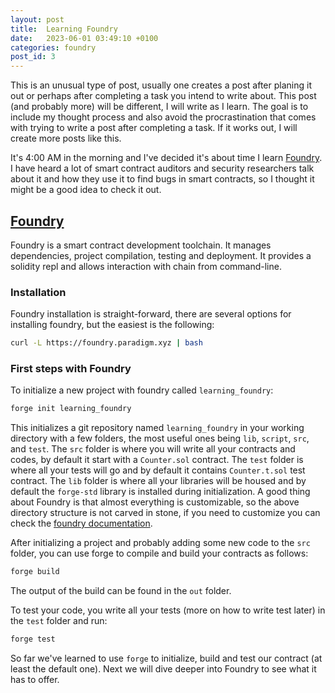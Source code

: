 ```yaml
---
layout: post
title:  Learning Foundry
date:   2023-06-01 03:49:10 +0100
categories: foundry
post_id: 3
---
```


This is an unusual type of post, usually one creates a post after planing it out or perhaps after completing a task you intend to write about. This post (and probably more) will be different, I will write as I learn. The goal is to include my thought process and also avoid the procrastination that comes with trying to write a post after completing a task. If it works out, I will create more posts like this.

It's 4:00 AM in the morning and I've decided it's about time I learn [Foundry](https://github.com/foundry-rs/foundry). I have heard a lot of smart contract auditors and security researchers talk about it and how they use it to find bugs in smart contracts, so I thought it might be a good idea to check it out.

## [Foundry](https://book.getfoundry.sh/)

Foundry is a smart contract development toolchain. It manages dependencies, project compilation, testing and deployment. It provides a solidity repl and allows interaction with chain from command-line.

### Installation

Foundry installation is straight-forward, there are several options for installing foundry, but the easiest is the following:

```bash
curl -L https://foundry.paradigm.xyz | bash
```

### First steps with Foundry

To initialize a new project with foundry called `learning_foundry`:

```bash
forge init learning_foundry
```

This initializes a git repository named `learning_foundry` in your working directory with a few folders, the most useful ones being `lib`, `script`, `src`, and `test`. The `src` folder is where you will write all your contracts and codes, by default it start with a `Counter.sol` contract. The `test` folder is where all your tests will go and by default it contains `Counter.t.sol` test contract. The `lib` folder is where all your libraries will be housed and by default the `forge-std` library is installed during initialization. A good thing about Foundry is that almost everything is customizable, so the above directory structure is not carved in stone, if you need to customize you can check the [foundry documentation](https://book.getfoundry.sh/).

After initializing a project and probably adding some new code to the `src` folder, you can use forge to compile and build your contracts as follows:

```bash
forge build
```

The output of the build can be found in the `out` folder.

To test your code, you write all your tests (more on how to write test later) in the `test` folder and run:

```bash
forge test
```

So far we've learned to use `forge` to initialize, build and test our contract (at least the default one). Next we will dive deeper into Foundry to see what it has to offer.


